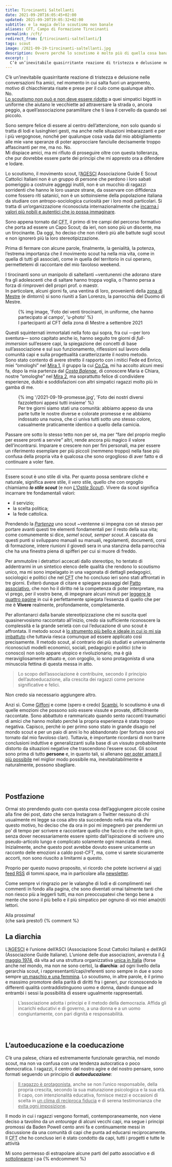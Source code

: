 ```yaml
---
title: Tirocinanti Saltellanti
date: 2021-09-20T16:05:45+02:00
updated: 2021-09-20T19:05:32+02:00
subtitle: e la magia dello scoutismo non banale
aliases: CFT, Campo di Formazione Tirocinanti
permalink: /cft/
redirect_from: [/tirocinanti-saltellanti/]
tags: scout
image: /2021-09-19-tirocinanti-saltellanti.jpg
description: Ovvero perché lo scoutismo è molto più di quella cosa banale che appare essere.
excerpt: |
  C’è un’inevitabile quasirritante reazione di tristezza e delusione nelle conversazioni fra amici, nel momento in cui salta fuori un argomento, motivo di chiacchierata risate e prese per il culo come qualunque altro.<br>No.<br><u>Lo scoutismo non può e non deve essere ridotto</u> a quei simpatici bigotti in uniforme che aiutano le vecchiette ad attraversare la strada o, ancora peggio, a quell’associazione paramilitare che ti lava il cervello da quando sei piccolo.
---
```

C’è un’inevitabile quasirritante reazione di tristezza e delusione nelle conversazioni fra amici, nel momento in cui salta fuori un argomento, motivo di chiacchierata risate e prese per il culo come qualunque altro.  
No.  
<u>Lo scoutismo non può e non deve essere ridotto</u> a quei simpatici bigotti in uniforme che aiutano le vecchiette ad attraversare la strada o, ancora peggio, a quell’associazione paramilitare che ti lava il cervello da quando sei piccolo.

Sono sempre felice di essere al centro dell’attenzione, non solo quando si tratta di lodi e lusinghieri gesti, ma anche nelle situazioni imbarazzanti e per i più vergognose, nonché per qualunque cosa vada dal mio abbigliamento alle mie vane speranze di poter approcciare fanciulle decisamente troppo affascinanti per me, ma no.
No.  
Mi dispiace amici, ma mi rifiuto di proseguire oltre con questa tolleranza, che pur dovrebbe essere parte dei principi che mi appresto ora a difendere e lodare.

Lo scoutismo, il movimento scout, l’[AGESCI](https://agesci.it 'sito web AGESCI') Associazione Guide E Scout Cattolici Italiani non è un gruppo di persone che perdono i loro sabati pomeriggio a costruire aggeggi inutili, non è un mucchio di ragazzi sorridenti che hanno le loro usanze strane, da osservare con diffidenza come fossero riti satanici, non è un sottoinsieme della popolazione italiana da studiare con antropo-sociologica curiosità per i loro modi particolari. Si tratta di un’organizzazione riconosciuta internazionalmente che <u>incarna i valori più nobili e autentici che io possa immaginare</u>.

Sono appena tornato dal <abbr title='Campo di Formazione Tirocinanti'>CFT</abbr>, il primo di tre campi del percorso formativo che porta ad essere un Capo Scout; da ieri, non sono più un discente, ma un tirocinante. Da oggi, ho deciso che non riderò più alle battute sugli scout e non ignorerò più la loro stereotipizzazione.

Prima di fermare con alcune parole, finalmente, la genialità, la potenza, l’estrema importanza che il movimento scout ha nella mia vita, come in quella di tutti gli associati, come in quella del territorio in cui operano, permettetemi di raccontare del mio favoloso weekend.

I tirocinanti sono un manipolo di saltellanti ~ventunenni che adorano stare fra gli adolescenti che di saltare hanno troppa voglia, o l’hanno persa a forza di rimproveri dell propri prof. o maestr.  
In particolare, alcuni giorni fa, una ventina di loro, provenienti della [zona di Mestre](https://www.facebook.com/agescizonamestre/ 'Pagina Facebook della zona AGESCI Mestre') (e dintorni) si sono riuniti a San Lorenzo, la parrocchia del Duomo di Mestre.

<figure>
  {% img image, 'Foto dei venti tirocinanti, in uniforme, che hanno partecipato al campo', 'u-photo' %}
  <figcaption>I partecipanti al CFT della zona di Mestre a settembre 2021</figcaption>
</figure>

Questi squinternati immortalati nella foto qui sopra, fra cui —per loro sventura— sono capitato anche io, hanno seguito tre giorni di <i class='en'>full-immersion</i> sull’essere capi, la spiegazione dei concetti di base sull’associazione e sul suo funzionamento, riflessioni sul lavoro della comunità capi e sulla progettualità caratterizzante il nostro metodo.  
Sono stato contento di avere stretto il rapporto con i mitici Fede ed Enrico, miei “omologhi” nel [Mira 1](https://www.facebook.com/AgesciGruppoMira1/ 'pagina Facebook del gruppo Mira 1'), il gruppo la cui [<abbr title='Comunità Capi'>Co.Ca.</abbr>](https://it.wikipedia.org/wiki/Comunit%C3%A0_Capi '“Comunità Capi„ su Wikipedia') mi ha accolto alcuni mesi fa, dopo la mia partenza dal [*Costa Balenae*](https://m.facebook.com/Agesci-Costabalenae-484902901713104/ 'Pagina Facebook del gruppo Costa Balenae'), di conoscere Maria e Chiara, nostre “omologhe” nel [Mira 2](https://agescimiradue.altervista.org/ 'sito web del gruppo Mira 2'), ma soprattutto felice di condividere esperienze, dubbi e soddisfazioni con altri simpatici ragazzi molto più in gamba di me.

<figure>
  {% img '/2021-09-19-promesse.jpg', 'Foto dei nostri diversi fazzolettoni appesi tutti insieme' %}
  <figcaption>Per tre giorni siamo stati una comunità: abbiamo appeso da una parte tutte le nostre diverse e colorate promesse e ne abbiamo indossato una nuova, che ci univa tutti sotto uno stesso colore, casualmente praticamente identico a quello della camicia.</figcaption>
</figure>

Passare ore sotto lo stesso tetto non per sé, ma per <q>fare del proprio meglio per essere pronti a servire</q> altri, rende ancora più magico il valore dell’incontrarsi. Imparare e crescere non per fini personali, ma per essere un riferimento esemplare per più piccoli (nemmeno troppo) nella fase più confusa della propria vita è qualcosa che sono orgoglioso di aver fatto e di continuare a voler fare.

---

Essere scout è uno stile di vita. Per quanto possa sembrare cliché e naturale, significa avere stile, il *vero* stile, quello che con orgoglio chiamiamo ***lo stile scout*** (e non [*L’Ostile Scout*](https://www.lostilescout.it/ 'L’Ostile Scout')). Vivere da scout significa incarnare tre fondamentali valori:
- il servizio;
- la scelta politica;
- la fede cattolica.

Prendendo la [*Partenza*](https://it.scoutwiki.org/Partenza '“Partenza” su ScoutWiki') uno scout ~ventenne si impegna con sé stesso per portare avanti questi tre elementi fondamentali per il resto della sua vita; come comunemente si dice, *semel scout, semper scout*. A cascata da questi punti si sviluppano manuali su manuali, regolamenti, documenti, corsi di formazione, intere riunioni il giovedì sera in una stanzina della parrocchia che ha una finestra piena di spifferi per cui si muore di freddo.

Per ammutolire i detrattori accecati dallo stereotipo, ho tentato di addentrarmi in un sintetico elenco delle qualità che rendono lo scoutismo unico, ma mi sono impelagato in una vagonata di dettagli pedagogici, sociologici e politici che nel <abbr title='Campo di Formazione Tirocinanti'>CFT</abbr> che ho concluso ieri sono stati affrontati in tre giorni. Eviterò dunque di citare e spiegare passaggi del [Patto associativo](https://it.scoutwiki.org/Patto_associativo '“Patto associativo” su ScoutWiki'), che non ho il diritto né la competenza di poter interpretare, ma vi prego, per il vostro bene, di impegnare alcuni minuti per [leggere le quattro pagine](https://www.agesci.it/?wpfb_dl=2082 'PDF del Patto associativo AGESCI') in cui è perfettamente spiegata l’essenza di quello che per me è **Vivere** realmente, profondamente, completamente.

Per allontanarci dalla banale stereotipizzazione che mi suscita quel quasinervosismo raccontato all’inizio, credo sia sufficiente riconoscere la complessità e la grande serietà con cui l’educazione di uno scout è affrontata. Il metodo scout è <u>lo strumento più bello e ideale in cui io mi sia imbattuto</u> che tuttavia riesca comunque ad essere applicato così precisamente. Il metodo scout, al contrario dei più studiati e universalmente riconosciuti modelli economici, sociali, pedagogici e politici (che io conosco) non solo appare utopico e rivoluzionario, ma è già meravigliosamente attuato e, con orgoglio, io sono protagonista di una minuscola fettina di questa messa in atto.

> Lo scopo dell’associazione è contribuire, secondo il principio dell’autoeducazione, alla crescita dei ragazzi come persone significative e felici.

Non credo sia necessario aggiungere altro.

Anzi sì. Come [Giffoni](https://giffonifilmfestival.it 'Giffoni Film Festival') e come (spero e credo) [Scambi](https://scambi.org 'Scambi Festival'), lo scoutismo è una di quelle emozioni che possono solo essere vissute e provate, difficilmente raccontate. Sono abbattuto e rammaricato quando sento racconti traumatici di amici che hanno mollato perché la propria esperienza è stata troppo negativa. Capisco, perché io per primo sono stato in grande disagio nel mondo scout e per un paio di anni lo ho abbandonato (per fortuna sono poi tornato dal mio favoloso clan). Tuttavia, è importante ricordarsi di non trarre conclusioni induttive e generalizzanti sulla base di un vissuto probabilmente distorto da situazioni negative che trascendono l’essere scout. Gli scout sono prima di tutto **persone** e, in quanto tali, si allenano <u>per poter amare il più possibile</u> nel miglior modo possibile ma, inevitabitabilmente e naturalmente, possono sbagliare.

<br>
<br>

## Postfazione

Ormai sto prendendo gusto con questa cosa dell’aggiungere piccole cosine alla fine dei post, dato che senza Instagram o Twitter nessuno di chi usualmente mi legge sa cosa altro sta succedendo nella mia vita. Per questo motivo, ho deciso che da ora in poi mi impegnerò per prendermi un po’ di tempo per scrivere e raccontare quello che faccio e che vedo in giro, senza dover necessariamente essere spinto dall’ispirazione di scrivere uno pseudo-articolo lungo e complicato solamente ogni manciata di mesi. Inizialmente, anche questo post avrebbe dovuto essere unicamente un racconto delle emozioni a caldo post-CFT, ma, come vi sarete sicuramente accorti, non sono riuscito a limitarmi a questo.

Proprio per questo nuovo proposito, vi ricordo che potete iscrivervi ai [vari feed RSS](/feed 'i miei feeds') di tommi.space, ma in particolare alla [newsletter](#0 'Go to the bottom of the page').

Come sempre vi ringrazio per le valanghe di lodi e di complimenti nei commenti in fondo alla pagina, che sono diventati ormai talmente tanti che non riesco più a leggerli tutti, ma non preoccupatevi che tengo bene a mente che sono il più bello e il più simpatico per ognuno di voi miei ama(n)ti lettori.

Alla prossima!  
(che sarà presto!)
{% comment %}
<br>

## La diarchia

L’<abbr title='Associazione Guide E Scout Cattolici Italiani'>AGESCI</abbr> è l’unione dell’ASCI (Associazione Scout Cattolici Italiani) e dell’AGI (Associazione Guide Italiane). L’unione delle due associazioni, avvenuta il [4 maggio 1974](https://it.scoutwiki.org/4_maggio '4 maggio 1974 su ScoutWiki'), dà vita ad una struttura organizzativa <u>unica in Italia</u> (forse anche nel mondo, ma non ne sono certo), la **diarchia**: ad ogni livello della gerarchia scout, i rappresentanti/capi/referenti sono sempre in due e sono sempre <u>un maschio e una femmina</u>. Lo scoutismo, in altre parole, è il primo e massimo promotore della parità di diritti fra i generi, pur riconoscendo le differenti qualità contraddistinguono uomo e donna, dando dunque ad entrambi i sessi la possibilità di essere ugualmente rappresentati.

> L’associazione adotta i principi e il metodo della democrazia. Affida gli incarichi educativi e di governo, a una donna e a un uomo congiuntamente, con pari dignità e responsabilità.

<br>
<br>

## L’autoeducazione e la coeducazione

C’è una palese, chiara ed estremamente funzionale gerarchia, nel mondo scout, ma non va confusa con una tendenza autocratica o poco democratica. I ragazzi, il centro del nostro agire e del nostro pensare, sono formati seguendo un principio di ***autoeducazione***:

> <u>Il ragazzo è protagonista</u>, anche se non l’unico responsabile, della propria crescita, secondo la sua maturazione psicologica e la sua età. Il capo, con intenzionalità educativa, fornisce mezzi e occasioni di scelta in <u>un clima di reciproca fiducia</u> e di serena testimonianza che <u>evita ogni imposizione</u>.

Il modo in cui i ragazzi vengono formati, contemporaneamente, non viene deciso a tavolino da un <i lang='fr'>entourage</i> di alcuni vecchi capi, ma segue i principi promossi da Baden Powell cento anni fa e continuamente messi in discussione da una comunità di capi che punta ad educarsi reciprocamente. Il <abbr title='Campo di Formazione Tirocinanti'>CFT</abbr> che ho concluso ieri è stato condotto da capi, tutti i progetti e tutte le attività 

Mi sono permesso di estrapolare alcune parti del patto associativo e di [sottolinearne](/underline 'Stop highlighting, start underlining') i pa
{% endcomment %}
